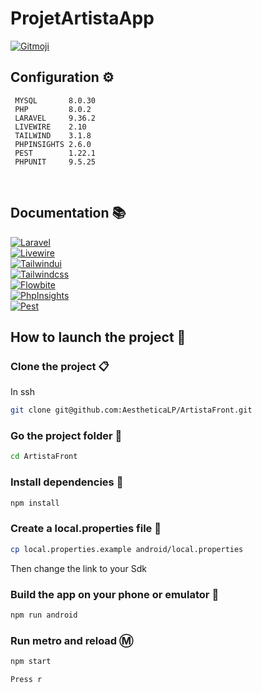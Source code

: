 # ProjetArtistaApp

<a href="https://gitmoji.dev">
  <img src="https://img.shields.io/badge/gitmoji-%20😜%20😍-FFDD67.svg?style=flat-square" alt="Gitmoji">
</a>

## Configuration ⚙️

```
 MYSQL       8.0.30
 PHP         8.0.2 
 LARAVEL     9.36.2
 LIVEWIRE    2.10 
 TAILWIND    3.1.8
 PHPINSIGHTS 2.6.0
 PEST        1.22.1
 PHPUNIT     9.5.25
 ```
 <br />

## Documentation 📚
<a href="https://laravel.com/docs/9.x">
  <img src="https://img.shields.io/badge/Laravel-FF2D20?style=for-the-badge&logo=laravel&logoColor=white" alt="Laravel">
</a>
<br />
<a href="https://laravel-livewire.com/docs/2.x/quickstart">
  <img src="https://img.shields.io/badge/livewire-4e56a6?style=for-the-badge&logo=livewire&logoColor=white" alt="Livewire">
</a>
<br />
<a href="https://tailwindui.com/documentation">
  <img src="https://img.shields.io/badge/Tailwind_UI-0EA5E9?style=for-the-badge&logo=tailwind-css&logoColor=white" alt="Tailwindui">
</a>
<br />
<a href="https://tailwindcss.com/docs/utility-first">
  <img src="https://img.shields.io/badge/Tailwind_CSS-38B2AC?style=for-the-badge&logo=tailwind-css&logoColor=white" alt="Tailwindcss">
</a>
<br />
<a href="https://flowbite.com/docs/getting-started/introduction">
  <img src="https://img.shields.io/badge/Flowbite-252e42?style=for-the-badge&logo=tailwind-css&logoColor=white" alt="Flowbite">
</a>
<br />
<a href="https://phpinsights.com/get-started.html#within-laravel">
  <img src="https://img.shields.io/badge/PhpInsights-4abf8a?style=for-the-badge&logo=php&logoColor=white" alt="PhpInsights">
</a>
<br />
<a href="https://pestphp.com/docs/installation">
  <img src="https://img.shields.io/badge/PhpPest-f472b6?style=for-the-badge&logo=php&logoColor=white" alt="Pest">
</a>

## How to launch the project 🚀

### Clone the project 📋
In ssh
```bash
git clone git@github.com:AestheticaLP/ArtistaFront.git
```

### Go the project folder 📂
```bash
cd ArtistaFront
```
### Install dependencies 🐡
```sh
npm install
```

### Create a local.properties file :page_facing_up:
```sh
cp local.properties.example android/local.properties
```
Then change the link to your Sdk

### Build the app on your phone or emulator 📱
```sh
npm run android
```

### Run metro and reload Ⓜ️
```sh
npm start
```
```sh
Press r
```
